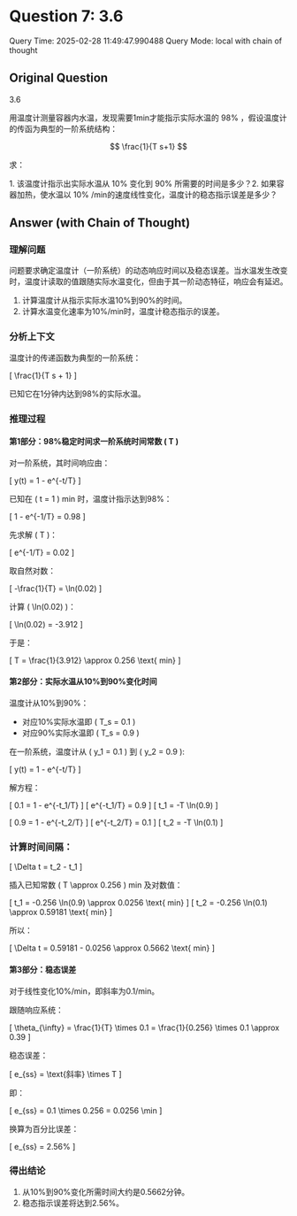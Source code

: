 # Question 7: 3.6

Query Time: 2025-02-28 11:49:47.990488
Query Mode: local with chain of thought

## Original Question
3.6  

用温度计测量容器内水温，发现需要1min才能指示实际水温的 $98\%$ ，假设温度计的传函为典型的一阶系统结构：  

$$
\frac{1}{T s+1}
$$  

求：  

$1.$ 该温度计指示出实际水温从 $10\%$ 变化到 $90\%$ 所需要的时间是多少？2. 如果容器加热，使水温以 $10\%$ /min的速度线性变化，温度计的稳态指示误差是多少？

## Answer (with Chain of Thought)
### 理解问题

问题要求确定温度计（一阶系统）的动态响应时间以及稳态误差。当水温发生改变时，温度计读取的值跟随实际水温变化，但由于其一阶动态特征，响应会有延迟。

1. 计算温度计从指示实际水温10%到90%的时间。
2. 计算水温变化速率为10%/min时，温度计稳态指示的误差。

### 分析上下文

温度计的传递函数为典型的一阶系统：

\[ \frac{1}{T s + 1} \]

已知它在1分钟内达到98%的实际水温。

### 推理过程

#### 第1部分：98%稳定时间求一阶系统时间常数 \( T \)

对一阶系统，其时间响应由：

\[ y(t) = 1 - e^{-t/T} \]

已知在 \( t = 1 \) min 时，温度计指示达到98%：

\[ 1 - e^{-1/T} = 0.98 \]

先求解 \( T \)：

\[ e^{-1/T} = 0.02 \]

取自然对数：

\[ -\frac{1}{T} = \ln(0.02) \]

计算 \( \ln(0.02) \)：

\[ \ln(0.02) = -3.912 \]

于是：

\[ T = \frac{1}{3.912} \approx 0.256 \text{ min} \]

#### 第2部分：实际水温从10%到90%变化时间

温度计从10%到90%：

- 对应10%实际水温即 \( T_s = 0.1 \)
- 对应90%实际水温即 \( T_s = 0.9 \)

在一阶系统，温度计从 \( y_1 = 0.1 \) 到 \( y_2 = 0.9 \):

\[ y(t) = 1 - e^{-t/T} \]

解方程：

\[ 0.1 = 1 - e^{-t_1/T}  \]
\[ e^{-t_1/T} = 0.9 \]
\[ t_1 = -T \ln(0.9) \]

\[ 0.9 = 1 - e^{-t_2/T} \] 
\[ e^{-t_2/T} = 0.1 \] 
\[ t_2 = -T \ln(0.1) \] 

### 计算时间间隔：

\[ \Delta t = t_2 - t_1  \]

插入已知常数 \( T \approx 0.256 \) min 及对数值：

\[ t_1 = -0.256 \ln(0.9) \approx 0.0256 \text{ min} \]
\[ t_2 = -0.256 \ln(0.1) \approx 0.59181 \text{ min} \]

所以：

\[ \Delta t = 0.59181 - 0.0256 \approx 0.5662 \text{ min} \]

#### 第3部分：稳态误差

对于线性变化10%/min，即斜率为0.1/min。

跟随响应系统：

\[ \theta_{\infty} = \frac{1}{T} \times 0.1 = \frac{1}{0.256} \times 0.1 \approx 0.39 \]

稳态误差：

\[ e_{ss} = \text{斜率} \times T \]

即：

\[ e_{ss} = 0.1 \times 0.256 = 0.0256 \min \]

换算为百分比误差：

\[ e_{ss} = 2.56\% \]

### 得出结论

1. 从10%到90%变化所需时间大约是0.5662分钟。
2. 稳态指示误差将达到2.56%。